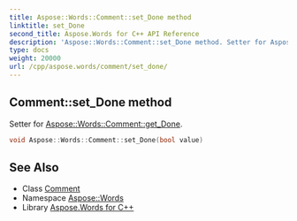 ```yaml
---
title: Aspose::Words::Comment::set_Done method
linktitle: set_Done
second_title: Aspose.Words for C++ API Reference
description: 'Aspose::Words::Comment::set_Done method. Setter for Aspose::Words::Comment::get_Done in C++.'
type: docs
weight: 20000
url: /cpp/aspose.words/comment/set_done/
---
```

## Comment::set_Done method


Setter for [Aspose::Words::Comment::get_Done](../get_done/).

```cpp
void Aspose::Words::Comment::set_Done(bool value)
```

## See Also

* Class [Comment](../)
* Namespace [Aspose::Words](../../)
* Library [Aspose.Words for C++](../../../)
